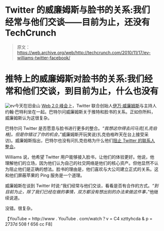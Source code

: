 # Twitter 的威廉姆斯与脸书的关系:我们经常与他们交谈——目前为止，还没有 TechCrunch

> 原文：<https://web.archive.org/web/http://techcrunch.com/2010/11/17/ev-williams-twitter-facebook/>

# 推特上的威廉姆斯对脸书的关系:我们经常和他们交谈，到目前为止，什么也没有

![](img/5e589d230fe76c55cf2e22f0d4b0e0c3.png "ev")今天在旧金山 [Web 2.0 峰会](https://web.archive.org/web/20230202222620/http://www.web2summit.com/)上，Twitter 联合创始人[伊万·威廉姆斯](https://web.archive.org/web/20230202222620/http://www.crunchbase.com/person/evan-williams)与主持人约翰·巴特利坐在一起。巴特尔问威廉姆斯关于推特和脸书的关系。正如你所料，威廉姆斯认为这很复杂。

巴特尔问 Twitter 是否愿意与脸书进行更多的整合。*“我想这你得去问马克[扎克伯格]。但是你错过了你的机会*，”威廉姆斯开玩笑说(扎克伯格昨天在台上接受采访)。威廉姆斯指出，巴特尔也没有问扎克伯格为什么他们[阻止 Twitter 的联系人整合](https://web.archive.org/web/20230202222620/https://techcrunch.com/2010/06/23/facebook-blocks-twitter/)。

Williams 说，他希望 Twitter 用户能够接入脸书，让他们的体验更好。他说，他理解他们的立场，因为他们认为自己的社交网络是他们的核心资产。但他显然不认为阻止他们是正确的想法。脸书的理由是，他们喜欢与大公司建立正式的关系。这和他们屏蔽苹果的 Ping 服务是一个道理。

威廉姆斯在谈到 Twitter 时说:“我们经常与他们交谈，看看是否有合作的方式。*“到目前为止，除了我们已经在做的事情，双方都没有想出别的办法来做这件事，*”他继续说道。

没错。很复杂。

【YouTube = http://www . YouTube . com/watch？v = C4 xzttyhcda & p = 2737d 508 f 656 cc F8]